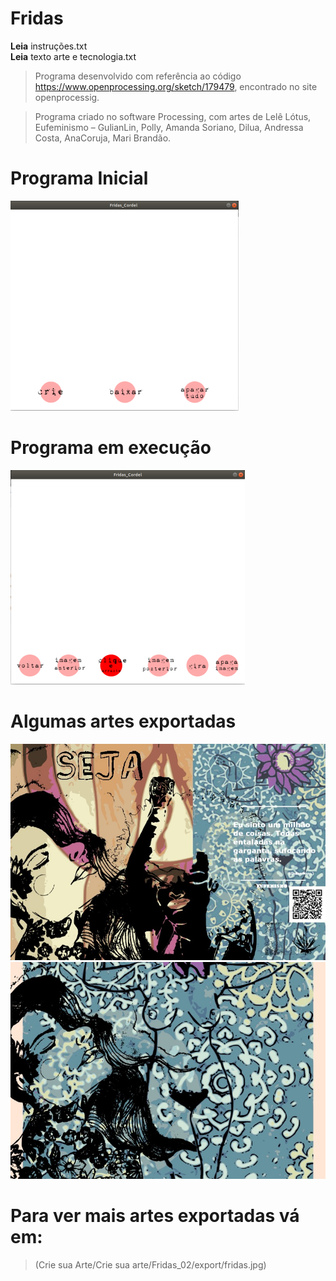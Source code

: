 # Fridas

**Leia** instruções.txt
</br>
**Leia** texto arte e tecnologia.txt 


> Programa desenvolvido com referência ao código https://www.openprocessing.org/sketch/179479, encontrado no site openprocessig.

> Programa criado no software Processing, com artes de Lelê Lótus, Eufeminismo – GulianLin, Polly, Amanda Soriano, Dilua, Andressa Costa, AnaCoruja, Mari Brandão.


# Programa Inicial

![Fridas Programa-Inicial](fridas01.png)

# Programa em execução

![Fridas Programa-Execucao](fridas.png)


# Algumas artes exportadas

![Fridas Programa-Execucao](a.jpg)
![Fridas Programa-Execucao](duo.jpg)

# Para ver mais artes exportadas vá em:

> (Crie sua Arte/Crie sua arte/Fridas_02/export/fridas.jpg)
